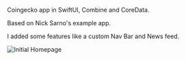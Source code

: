 Coingecko app in SwiftUI, Combine and CoreData.

Based on Nick Sarno's example app.

I added some features like a custom Nav Bar and News feed.

![Initial Homepage](https://i.imgur.com/3XHzC7M.png)
